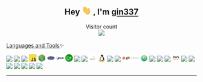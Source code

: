 


<h2 align="center">Hey <img src="hi.gif" width="25"> , I'm <a href="https://gin337.github.io/profile/">gin337</a></h2>
<p align="center"> 
  Visitor count<br>
  <img src="https://profile-counter.glitch.me/gin337/count.svg" />
  
  <p align="center"> 
    
  <a  href="gin1.xyz">Languages and Tools<a/>✨<br>
 
[<code><img height="20" src="https://upload.wikimedia.org/wikipedia/commons/6/61/HTML5_logo_and_wordmark.svg"></code>](https://de.wikipedia.org/wiki/HTML5)
[<code><img height="20" src="https://upload.wikimedia.org/wikipedia/commons/d/d5/CSS3_logo_and_wordmark.svg"></code>](https://de.wikipedia.org/wiki/Cascading_Style_Sheets)
[<code><img height="20" src="https://upload.wikimedia.org/wikipedia/commons/9/96/Sass_Logo_Color.svg"></code>](https://de.wikipedia.org/wiki/Sass_(Stylesheet-Sprache))
[<code><img height="20" src="https://raw.githubusercontent.com/github/explore/80688e429a7d4ef2fca1e82350fe8e3517d3494d/topics/javascript/javascript.png"></code>](https://www.javascript.com/)
[<code><img height="20" src="https://raw.githubusercontent.com/github/explore/80688e429a7d4ef2fca1e82350fe8e3517d3494d/topics/nodejs/nodejs.png"></code>](https://nodejs.org/)
[<code><img height="20" src="https://raw.githubusercontent.com/github/explore/80688e429a7d4ef2fca1e82350fe8e3517d3494d/topics/php/php.png"></code>](https://www.php.net/)
 [<code><img height="20" src="https://raw.githubusercontent.com/github/explore/80688e429a7d4ef2fca1e82350fe8e3517d3494d/topics/bash/bash.png"></code>](https://www.gnu.org/software/bash/)
[<code><img height="20" src="https://raw.githubusercontent.com/github/explore/80688e429a7d4ef2fca1e82350fe8e3517d3494d/topics/csharp/csharp.png"></code>](https://docs.microsoft.com/en-us/dotnet/csharp/)
[<code><img height="20" src="https://cdn.iconscout.com/icon/free/png-256/nginx-3521604-2945048.png"></code>](https://www.nginx.com/)
[<code><img height="20" src="https://upload.wikimedia.org/wikipedia/commons/thumb/1/10/Apache_HTTP_server_logo_%282019-present%29.svg/1200px-Apache_HTTP_server_logo_%282019-present%29.svg.png"></code>](https://httpd.apache.org/)
[<code><img height="20" src="https://raw.githubusercontent.com/github/explore/80688e429a7d4ef2fca1e82350fe8e3517d3494d/topics/mysql/mysql.png"></code>](https://www.mysql.com/)
[<code><img height="20" src="https://raw.githubusercontent.com/github/explore/80688e429a7d4ef2fca1e82350fe8e3517d3494d/topics/linux/linux.png"></code>](https://www.linux.org/)
[<code><img height="20" src="https://upload.wikimedia.org/wikipedia/commons/thumb/4/4a/Debian-OpenLogo.svg/800px-Debian-OpenLogo.svg.png"></code>](https://www.debian.org/)
[<code><img height="20" src="https://upload.wikimedia.org/wikipedia/commons/b/bf/Centos-logo-light.svg"></code>](https://www.centos.org/)
[<code><img height="20" src="https://raw.githubusercontent.com/github/explore/80688e429a7d4ef2fca1e82350fe8e3517d3494d/topics/git/git.png"></code>](https://github.com/)
[<code><img height="20" src="https://raw.githubusercontent.com/github/explore/80688e429a7d4ef2fca1e82350fe8e3517d3494d/topics/express/express.png"></code>](https://expressjs.com/)
[<code><img height="20" src="https://raw.githubusercontent.com/github/explore/80688e429a7d4ef2fca1e82350fe8e3517d3494d/topics/atom/atom.png"></code>](https://atom.io/)
[<code><img height="20" src="https://code.visualstudio.com/assets/favicon.ico"></code>](https://code.visualstudio.com/)
[<code><img height="22" src="https://img.icons8.com/fluency/344/visual-studio.png"></code>](https://visualstudio.microsoft.com/de/)
[<code><img height="20" src="https://img.icons8.com/color/344/webstorm.png"></code>](https://www.jetbrains.com/de-de/webstorm/)
[<code><img height="20" src="https://raw.githubusercontent.com/github/explore/80688e429a7d4ef2fca1e82350fe8e3517d3494d/topics/aws/aws.png"></code>](https://aws.amazon.com/)
[<code><img height="20" src="https://camo.githubusercontent.com/92ec9eb7eeab7db4f5919e3205918918c42e6772562afb4112a2909c1aaaa875/68747470733a2f2f6173736574732e76657263656c2e636f6d2f696d6167652f75706c6f61642f76313630373535343338352f7265706f7369746f726965732f6e6578742d6a732f6e6578742d6c6f676f2e706e67"></code>](https://nextjs.org/)
[<code><img height="20" src="https://upload.wikimedia.org/wikipedia/commons/a/a7/React-icon.svg"></code>](https://reactjs.org/)
[<code><img height="20" src="https://upload.wikimedia.org/wikipedia/commons/a/a7/React-icon.svg"></code>](https://reactnative.dev/)
[<code><img height="20" src="https://mobaxterm.mobatek.net/img/moba/xterm_logo.png"></code>](https://mobaxterm.mobatek.net/)
[<code><img height="20" src="https://cdn-icons-png.flaticon.com/512/873/873107.png"></code>](https://azure.microsoft.com/)
[<code><img height="20" src="https://cdn-icons-png.flaticon.com/512/5969/5969059.png"></code>](https://www.docker.com/)
[<code><img height="20" src="https://cdn-icons.flaticon.com/png/512/5627/premium/5627123.png?token=exp=1654742912~hmac=766f65ab29f85439c652912349401e79"></code>](https://www.vmware.com/)


</p>


-----

